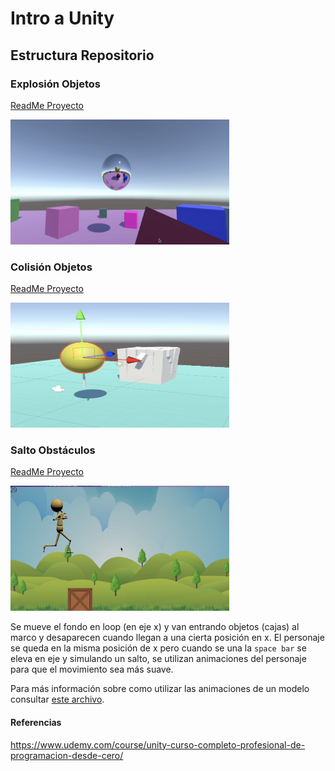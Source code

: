 # Intro a Unity

## Estructura Repositorio

### Explosión Objetos

[ReadMe Proyecto](ExplosionCubos/README.md)

<img src="imgMds/explosionObjetos.png" alt="explosionObjetos" width="350" height="200"/>

### Colisión Objetos

[ReadMe Proyecto](ColisionObjetos/README.md)

<img src="imgMds/colisionObjetos.png" alt="colisionObjetos" width="350" height="200"/>

### Salto Obstáculos

[ReadMe Proyecto](SaltoObstaculos/README.md)

<img src="imgMds/saltoObjetos.png" alt="saltoObjetos" width="350" height="200"/>

Se mueve el fondo en loop (en eje x) y van entrando objetos (cajas) al marco y desaparecen cuando llegan a una cierta posición en x. El personaje se queda en la misma posición de x pero cuando se una la `space bar` se eleva en eje y simulando un salto, se utilizan animaciones del personaje para que el movimiento sea más suave.

Para más información sobre como utilizar las animaciones de un modelo consultar [este archivo](MovimientoPersonaje.md).

#### Referencias

https://www.udemy.com/course/unity-curso-completo-profesional-de-programacion-desde-cero/
